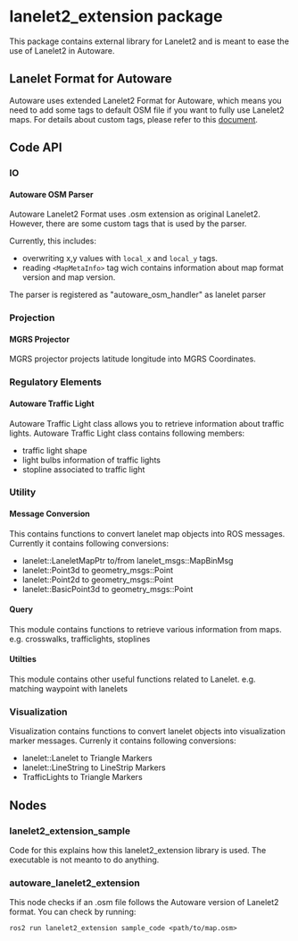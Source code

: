 # lanelet2_extension package
This package contains external library for Lanelet2 and is meant to ease the use of Lanelet2 in Autoware.

## Lanelet Format for Autoware
Autoware uses extended Lanelet2 Format for Autoware, which means you need to add some tags to default OSM file if you want to fully use Lanelet2 maps. For details about custom tags, please refer to this [document](../../../external/lanelet2_extension_psim/docs/lanelet2_format_extension.md).

## Code API
### IO 
#### Autoware OSM Parser
Autoware Lanelet2 Format uses .osm extension as original Lanelet2.
However, there are some custom tags that is used by the parser.

Currently, this includes:
* overwriting x,y values with `local_x` and `local_y` tags.
* reading `<MapMetaInfo>` tag wich contains information about map format version and map version.

The parser is registered as "autoware_osm_handler" as lanelet parser

### Projection
#### MGRS Projector
MGRS projector projects latitude longitude into MGRS Coordinates. 

### Regulatory Elements
#### Autoware Traffic Light
Autoware Traffic Light class allows you to retrieve information about traffic lights.
Autoware Traffic Light class contains following members:
* traffic light shape
* light bulbs information of traffic lights
* stopline associated to traffic light

### Utility
#### Message Conversion
This contains functions to convert lanelet map objects into ROS messages.
Currently it contains following conversions:
* lanelet::LaneletMapPtr to/from lanelet_msgs::MapBinMsg
* lanelet::Point3d to geometry_msgs::Point
* lanelet::Point2d to geometry_msgs::Point
* lanelet::BasicPoint3d to geometry_msgs::Point

#### Query
This module contains functions to retrieve various information from maps.
e.g. crosswalks, trafficlights, stoplines

#### Utilties
This module contains other useful functions related to Lanelet.
e.g. matching waypoint with lanelets

### Visualization
Visualization contains functions to convert lanelet objects into visualization marker messages.
Currenly it contains following conversions:
* lanelet::Lanelet to Triangle Markers
* lanelet::LineString to LineStrip Markers
* TrafficLights to Triangle Markers

## Nodes
### lanelet2_extension_sample
Code for this explains how this lanelet2_extension library is used.
The executable is not meanto to do anything. 

### autoware_lanelet2_extension
This node checks if an .osm file follows the Autoware version of Lanelet2 format.
You can check by running:
```
ros2 run lanelet2_extension sample_code <path/to/map.osm>
```
